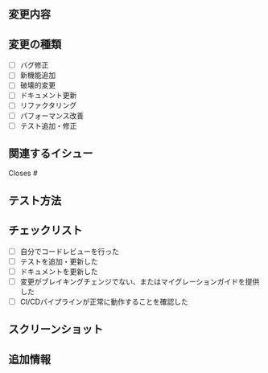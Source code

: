 ## 変更内容
<!-- このPRで何を変更したかを記載 -->

## 変更の種類
<!-- 該当するものにチェックを入れてください -->
- [ ] バグ修正
- [ ] 新機能追加
- [ ] 破壊的変更
- [ ] ドキュメント更新
- [ ] リファクタリング
- [ ] パフォーマンス改善
- [ ] テスト追加・修正

## 関連するイシュー
<!-- 関連するイシューがあれば記載 -->
Closes #

## テスト方法
<!-- この変更をどのようにテストしたかを記載 -->

## チェックリスト
- [ ] 自分でコードレビューを行った
- [ ] テストを追加・更新した
- [ ] ドキュメントを更新した
- [ ] 変更がブレイキングチェンジでない、またはマイグレーションガイドを提供した
- [ ] CI/CDパイプラインが正常に動作することを確認した

## スクリーンショット
<!-- UIに関する変更の場合、スクリーンショットを添付 -->

## 追加情報
<!-- レビューアーに伝えたい追加情報があれば記載 -->
